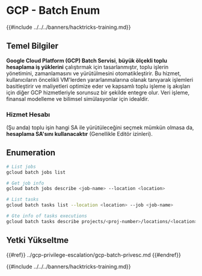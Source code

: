 # GCP - Batch Enum

{{#include ../../../banners/hacktricks-training.md}}

## Temel Bilgiler

**Google Cloud Platform (GCP) Batch Servisi**, **büyük ölçekli toplu hesaplama iş yüklerini** çalıştırmak için tasarlanmıştır, toplu işlerin yönetimini, zamanlamasını ve yürütülmesini otomatikleştirir. Bu hizmet, kullanıcıların öncelikli VM'lerden yararlanmalarına olanak tanıyarak işlemleri basitleştirir ve maliyetleri optimize eder ve kapsamlı toplu işleme iş akışları için diğer GCP hizmetleriyle sorunsuz bir şekilde entegre olur. Veri işleme, finansal modelleme ve bilimsel simülasyonlar için idealdir.

### Hizmet Hesabı

(Şu anda) toplu işin hangi SA ile yürütüleceğini seçmek mümkün olmasa da, **hesaplama SA'sını kullanacaktır** (Genellikle Editör izinleri). 

## Enumeration
```bash
# List jobs
gcloud batch jobs list

# Get job info
gcloud batch jobs describe <job-name> --location <location>

# List tasks
gcloud batch tasks list --location <location> --job <job-name>

# Gte info of tasks executions
gcloud batch tasks describe projects/<proj-number>/locations/<location>/jobs/<job-name>/taskGroups/<group>/tasks/<num>
```
## Yetki Yükseltme

{{#ref}}
../gcp-privilege-escalation/gcp-batch-privesc.md
{{#endref}}

{{#include ../../../banners/hacktricks-training.md}}

